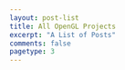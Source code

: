 ```yaml
---
layout: post-list
title: All OpenGL Projects
excerpt: "A List of Posts"
comments: false
pagetype: 3
---
```

